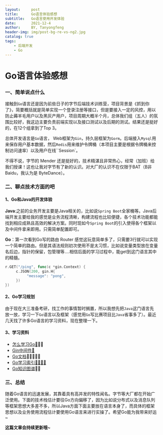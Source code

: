 ```yaml
---
layout:     post
title:      Go语言体验感想
subtitle:   Go语言使用开发体验
date:       2021-12-4
author:     BY, Tanyongfeng 
header-img: img/post-bg-re-vs-ng2.jpg
catalog: true
tags:
    - 后端开发
    - Go
---
```

# Go语言体验感想

###  一、简单说点什么

接触到`Go`语言还是因为前些日子的字节后端技术训练营，项目背景是《抓到你了》，简要概括就是简单实现一个登录注册等接口，但是要接入一定的风控，用以防止薅羊毛用户以及黑灰产用户，项目周期大概半个月，总体我们组（五人）的氛围比较好，我这边主要负责前端实现以及接口测试以及后期的测试。结果还是挺好的，在12个组拿到了Top 3。

总体开发语言是`Go`语言， Web框架为`Gin`，持久层框架为`Gorm`。后端接入`Mysql`用来保存用户基本数据，然后`Redis`用来维护令牌桶（本项目主要是根据令牌桶来控制访问速率）以及用户在线``Session`。

不得不说，字节的 Mender 还是挺好的，技术精湛且非常热心，经常（加班）给我们授课！这也让我对字节有了新的认识。对大厂的认识不在仅限于BAT（B非Baidu，我认为是 ByteDance）。

### 二、聊点技术方面的吧

#### 1、Go和Java的开发体验

**Java**:之前的业务开发主要是Java相关的，比如说`Spring Boot`全家桶等。Java后端开发主要给我的感觉是业务流程清晰，构建流程也比较便捷，各个技术功能都能找到相应成熟且高效的解决方案。同时现如今`Spring Boot`的引入使得各个框架以及中间件拿来即用。只需简单配置即可。

**Go**：第一次看到Go写的路由 Router 感觉这玩意简单多了，只需要3行就可以实现一个简单的路由。但是其语法规则初次使用不是太习惯，比如说变量类型放在变量名后边，指针的保留，包管理等….相信后面的学习过程中，能get到这门语言其中的精髓。

```go
r.GET("/ping", func(c *gin.Context) {
     c.JSON(200, gin.H{
          "message": "pong",
     })
})
```

#### 2、Go学习规划

由于现在大三准备考研，找工作的事情暂时搁置，所以我想先把`Java`这门语言先放一放，学习一下`Go`语言以及框架（感觉用`Go`写比赛项目比`Java`省事多了）。最近几天找了许多Go语言的学习资料，现在整理一下。

#### 3、学习资料

- [怎么学习Go:star2:](https://www.zhihu.com/question/23486344):star2::star2:
- [Gin中间件:star2:](https://www.flysnow.org/2020/06/28/golang-gin-middleware.html)
-  [Go文档](https://www.topgoer.com/):star2::star2::star2::star2::star2:
- [Go学习索引:star2::star2::star2::star2:](https://github.com/unknwon/go-study-index)
- [Go知识图谱](https://www.processon.com/view/link/5a9ba4c8e4b0a9d22eb3bdf0):star2::star2:

### 三、总结

随着Go语言的迅速发展，其靠着具有高并发的特性闻名。字节等大厂都在开始广泛使用。下面的技术栈估计要往Go方向偏移了，因为比如说分布式以及消息队列等框架思想大多差不多，所以Java方面下面主要放在语言本身了，而具体的框架思想以及业务使用流程估计要使用Go语言来进行实操了。希望Go能为我带来好运~



**这篇文章会持续更新哦~**
